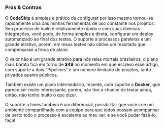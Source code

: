 ### <a name="pros-e-contras"></a> Prós & Contras

O **CodeShip** é simples e prático de configurar por isso mesmo tornou-se rapidamente uma das minhas ferramentas de uso constante nos
projetos.
Seu processo de build é relativamente rápido e com suas diversas integrações, você pode, de forma simples e direta, configurar um
deploy automatizado ao final dos testes.
O suporte a processos paralelos é um grande atrativo, porém, em meus testes não obtive um resultado que compensasse a troca de plano.

O valor não é um grande atrativo para nós reles mortais brasileiros, o plano mais barato fica em torno de **$49** no momento em que escrevo
esse artigo, com suporte a dois "Pipelines" e um número ilimitado de projetos, tanto privados quanto públicos.

Também existe um plano intermediário, recente, com suporte a **Docker**, que parece ser muito interessante, porém, não tive a chance de
testar ainda, então, não tenho muito o que dizer.

O suporte a times também é um diferencial, possibilitar que você crie um ambiente compartilhado com a equipe para que todos possam
acompanhar de perto todo o processo é excelente ao meu ver, e se você puder fazê-lo, faça!

